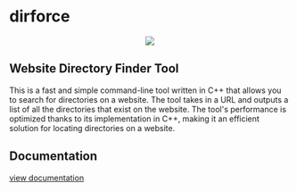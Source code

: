 # **dirforce**
<center>
    
<img src="https://i.postimg.cc/RFpZFjVJ/dirforce.png">
    
</center>

## Website Directory Finder Tool

This is a fast and simple command-line tool written in C++ that allows you to search for directories on a website. The tool takes in a URL and outputs a list of all the directories that exist on the website. The tool's performance is optimized thanks to its implementation in C++, making it an efficient solution for locating directories on a website.

## Documentation
<a href="https://guendouzaimed.github.io/dirforce/">view documentation</a>
